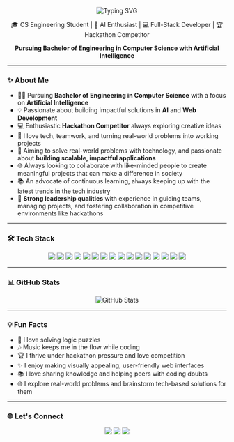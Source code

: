 <p align="center">
  <img src="https://readme-typing-svg.demolab.com?font=Fira+Code&weight=500&size=28&pause=1000&color=F75C7E&center=true&vCenter=true&width=600&lines=Hi+there%2C+I'm+Ishleen+Kaur+%F0%9F%91%8B" alt="Typing SVG" />
</p>

<p align="center">
  🎓 CS Engineering Student | 🧠 AI Enthusiast | 💻 Full-Stack Developer | 🏆 Hackathon Competitor  
</p>

<p align="center"><strong>Pursuing Bachelor of Engineering in Computer Science with Artificial Intelligence</strong></p>

---

### ✨ About Me

- 👩‍🎓 Pursuing **Bachelor of Engineering in Computer Science** with a focus on **Artificial Intelligence**  
- 💡 Passionate about building impactful solutions in **AI** and **Web Development**  
- 💻 Enthusiastic **Hackathon Competitor** always exploring creative ideas  
- 💬 I love tech, teamwork, and turning real-world problems into working projects  
- 🎯 Aiming to solve real-world problems with technology, and passionate about **building scalable, impactful applications**  
- 🌐 Always looking to collaborate with like-minded people to create meaningful projects that can make a difference in society  
- 📚 An advocate of continuous learning, always keeping up with the latest trends in the tech industry  
- 💼 **Strong leadership qualities** with experience in guiding teams, managing projects, and fostering collaboration in competitive environments like hackathons  

---

### 🛠️ Tech Stack

<p align="center">
  <img src="https://img.shields.io/badge/Python-3776AB?style=for-the-badge&logo=python&logoColor=white"/>
  <img src="https://img.shields.io/badge/C-00599C?style=for-the-badge&logo=c&logoColor=white"/>
  <img src="https://img.shields.io/badge/C++-00599C?style=for-the-badge&logo=c%2B%2B&logoColor=white"/>
  <img src="https://img.shields.io/badge/JavaScript-F7DF1E?style=for-the-badge&logo=javascript&logoColor=black"/>
  <img src="https://img.shields.io/badge/HTML5-E34F26?style=for-the-badge&logo=html5&logoColor=white"/>
  <img src="https://img.shields.io/badge/CSS3-1572B6?style=for-the-badge&logo=css3&logoColor=white"/>
  <img src="https://img.shields.io/badge/Bootstrap-7952B3?style=for-the-badge&logo=bootstrap&logoColor=white"/>
  <img src="https://img.shields.io/badge/Flask-000000?style=for-the-badge&logo=flask&logoColor=white"/>
  <img src="https://img.shields.io/badge/Django-092E20?style=for-the-badge&logo=django&logoColor=white"/>
  <img src="https://img.shields.io/badge/Azure-0078D4?style=for-the-badge&logo=microsoftazure&logoColor=white"/>
  <img src="https://img.shields.io/badge/VS%20Code-007ACC?style=for-the-badge&logo=visual-studio-code&logoColor=white"/>
  <img src="https://img.shields.io/badge/Git-F05032?style=for-the-badge&logo=git&logoColor=white"/>
  <img src="https://img.shields.io/badge/Netlify-00C7B7?style=for-the-badge&logo=netlify&logoColor=white"/>
  <img src="https://img.shields.io/badge/GitHub-181717?style=for-the-badge&logo=github&logoColor=white"/>
<img src="https://img.shields.io/badge/NumPy-013243?style=for-the-badge&logo=numpy&logoColor=white"/>
<img src="https://img.shields.io/badge/Pandas-150458?style=for-the-badge&logo=pandas&logoColor=white"/>
</p>

---

### 📊 GitHub Stats

<p align="center">
  <img src="https://github-readme-stats.vercel.app/api?username=IshleenKaur&show_icons=true&theme=radical&hide=prs" alt="GitHub Stats" />
  <br/>
</p>

---

### 💡 Fun Facts

- 🧩 I love solving logic puzzles  
- 🎶 Music keeps me in the flow while coding  
- 🏆 I thrive under hackathon pressure and love competition  
- ✨ I enjoy making visually appealing, user-friendly web interfaces  
- 📚 I love sharing knowledge and helping peers with coding doubts  
- 🌐 I explore real-world problems and brainstorm tech-based solutions for them

---

### 🌐 Let's Connect

<p align="center">
  <a href="https://www.linkedin.com/in/ishleen-kaur-92b452316?utm_source=share&utm_campaign=share_via&utm_content=profile&utm_medium=android_app" target="_blank"><img src="https://img.shields.io/badge/LinkedIn-%230077B5.svg?style=for-the-badge&logo=linkedin&logoColor=white" /></a>
  <a href="mailto:ishleenk722@gmail.com"><img src="https://img.shields.io/badge/Gmail-D14836?style=for-the-badge&logo=gmail&logoColor=white" /></a>
  <a href="https://drive.google.com/file/d/11OHOrFo5Uq33uA-GI96Qc55ZYNz0ZkuU/view?usp=drivesdk" target="_blank"><img src="https://img.shields.io/badge/Resume-FFB6C1?style=for-the-badge&logo=read-the-docs&logoColor=black" /></a>
</p>

